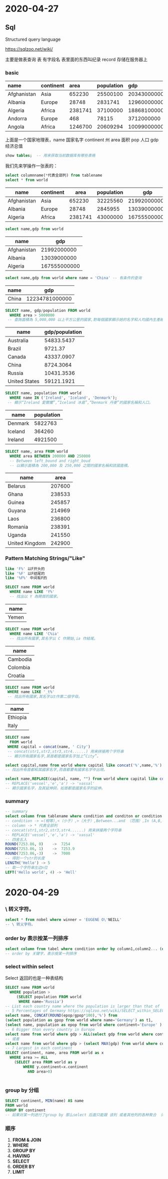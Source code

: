 # 2020-04-27

## Sql

Structured query language 

https://sqlzoo.net/wiki/

主要是做表查询	表 有字段名 表里面的东西叫纪录 record 存储在服务器上

### basic

| name        | continent | area    | population | gdp          |
| :---------- | :-------- | :------ | :--------- | :----------- |
| Afghanistan | Asia      | 652230  | 25500100   | 20343000000  |
| Albania     | Europe    | 28748   | 2831741    | 12960000000  |
| Algeria     | Africa    | 2381741 | 37100000   | 188681000000 |
| Andorra     | Europe    | 468     | 78115      | 3712000000   |
| Angola      | Africa    | 1246700 | 20609294   | 100990000000 |

上面是一个国家地理表，name 国家名字 continent 州 area 面积 pop 人口 gdp 经济总值

```sql
show tables;  -- 用来获取当前数据库有哪些表格
```

我们先来学操作一张表的：

```sql
select columnname(*代表全部列) from tablename
select * from world
```

| name        | continent | area    | population | gdp          | capital | tld  | flag                                                         |
| ----------- | --------- | ------- | ---------- | ------------ | ------- | ---- | ------------------------------------------------------------ |
| Afghanistan | Asia      | 652230  | 32225560   | 21992000000  | Kabul   | .af  | //upload.wikimedia.org/wikipedia/commons/9/9a/Flag_of_Afghanistan.svg |
| Albania     | Europe    | 28748   | 2845955    | 13039000000  | Tirana  | .al  | //upload.wikimedia.org/wikipedia/commons/3/36/Flag_of_Albania.svg |
| Algeria     | Africa    | 2381741 | 43000000   | 167555000000 | Algiers | .dz  | //upload.wikimedia.org/wikipedia/commons/7/77/Flag_of_Algeria.svg |

```sql
select name,gdp from world
```

| name        | gdp          |
| ----------- | ------------ |
| Afghanistan | 21992000000  |
| Albania     | 13039000000  |
| Algeria     | 167555000000 |

```sql
select name,gdp from world where name = 'China' -- 有条件的查询
```

| name  | gdp            |
| ----- | -------------- |
| China | 12234781000000 |

```sql
SELECT name, gdp/population FROM world
  WHERE area > 5000000
 -- 查詢面積為 5,000,000 以上平方公里的國家,對每個國家顯示她的名字和人均國內生產總值(gdp/population)。
```

| name          | gdp/population |
| ------------- | -------------- |
| Australia     | 54833.5437     |
| Brazil        | 9721.37        |
| Canada        | 43337.0907     |
| China         | 8724.3064      |
| Russia        | 10431.3536     |
| United States | 59121.1921     |

```sql
SELECT name, population FROM world
  WHERE name IN ('Ireland', 'Iceland', 'Denmark');
 -- 顯示“Ireland 愛爾蘭”,“Iceland 冰島”,“Denmark 丹麥”的國家名稱和人口。
```

| name    | population |
| ------- | ---------- |
| Denmark | 5822763    |
| Iceland | 364260     |
| Ireland | 4921500    |

```sql
SELECT name, area FROM world
  WHERE area BETWEEN 200000 AND 250000
  -- Between left_bound and right_boud 
  -- 以顯示面積為 200,000 及 250,000 之間的國家名稱和該國面積。
```

| name           | area   |
| -------------- | ------ |
| Belarus        | 207600 |
| Ghana          | 238533 |
| Guinea         | 245857 |
| Guyana         | 214969 |
| Laos           | 236800 |
| Romania        | 238391 |
| Uganda         | 241550 |
| United Kingdom | 242900 |

### Pattern Matching Strings/"Like" 

```sql
like 'F%' 以F开头的
like '%F' 以F结尾的
like '%F%' 中间有F的
```

```sql
SELECT name FROM world
  WHERE name LIKE 'Y%'
  -- 找出以 Y 為開首的國家。
```

| name  |
| ----- |
| Yemen |

```sql
SELECT name FROM world
  WHERE name LIKE 'C%ia'
  -- 找出所有國家,其名字以 C 作開始,ia 作結尾。
```

| name     |
| -------- |
| Cambodia |
| Colombia |
| Croatia  |

```sql
SELECT name FROM world
 WHERE name LIKE '_t%'
 -- 找出所有國家,其名字以t作第二個字母。
```

| name     |
| -------- |
| Ethiopia |
| Italy    |

```sql
SELECT name
  FROM world
 WHERE capital = concat(name, ' City')
 -- concat(str1,str2,str3,str4......) 用来拼接两个字符串
 -- 顯示所有國家名字,其首都是國家名字加上”City”。
```

```sql
select capital,name from world where capital like concat('%',name,'%')
-- 找出所有首都和其國家名字,而首都要有國家名字中出現。
```

```sql
select name,REPLACE(capital, name, "") from world where capital like concat(name,'_%')
-- REPLACE('vessel','e','a') -> 'vassal'
-- 顯示國家名字，及其延伸詞，如首都是國家名字的延伸。  
```

### summary

```sql
-- summary
select column from tablename where condition and conditon or condition
-- condition -> =(相等),<（小于）,>（大于）,Between...and （范围）,In (A,B,C) （在一个列表里）,!=（不等于）
-- column -> * 代表全部列
-- concat(str1,str2,str3,str4......) 用来拼接两个字符串
-- REPLACE('vessel','e','a') -> 'vassal'
-- 四舍五入
ROUND(7253.86, 0)    ->  7254
ROUND(7253.86, 1)    ->  7253.9
ROUND(7253.86,-3)    ->  7000
-- 得到一个str的长度
LENGTH('Hello') -> 5 
-- 取一个字符串左边n位
LEFT('Hello world', 4) -> 'Hell'     
```

# 2020-04-29

### \ 转义字符。

```sql
select * from nobel where winner = 'EUGENE O\'NEILL'
-- \ 转义字符。
```

### order by 表示按某一列排序

```sql
select column from tabel where condition order by column1,column2... (desc 表示降序）
-- order by 关键字，表示按某一列排序
```

### select within select

Select 返回的也是一种表结构

```sql
SELECT name FROM world
  WHERE population >
     (SELECT population FROM world
      WHERE name='Russia')
-- List each country name where the population is larger than that of 'Russia'.
-- 5 Percentages of Germany https://sqlzoo.net/wiki/SELECT_within_SELECT_Tutorial
select name, CONCAT(ROUND(epop/gpop*100),'%') from
(select population as gpop from world where name='Germany') as t1,
(select name, population as epop from world where continent='Europe' ) as t2
-- 6 Bigger than every country in Europe
select name from world where gdp > ALL(select gdp from world where continent ='Europe' and gdp not in ('null'))
-- 或者
select name from world where gdp > (select MAX(gdp) from world where continent ='Europe')
-- 7 Largest in each continent
SELECT continent, name, area FROM world as x
  WHERE area >= ALL
    (SELECT area FROM world as y
        WHERE y.continent=x.continent
          AND area>0)
 
```

### group by 分组

```sql
SELECT continent, MIN(name) AS name
FROM world 
GROUP BY continent
-- 如果对某一列进行了group by 那么select 后面只能跟 该列 或者其他列的各种聚合 （COUNT、MAX、MIN）
```

### 顺序

1. **FROM & JOIN**
2. **WHERE**
3. **GROUP BY**
4. **HAVING**
5. **SELECT**
6. **ORDER BY**
7. **LIMIT**

